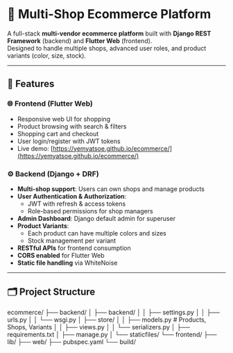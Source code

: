 # 🛒 Multi-Shop Ecommerce Platform

A full-stack **multi-vendor ecommerce platform** built with **Django REST Framework** (backend) and **Flutter Web** (frontend).  
Designed to handle multiple shops, advanced user roles, and product variants (color, size, stock).

---

## 🚀 Features

### 🌐 Frontend (Flutter Web)
- Responsive web UI for shopping
- Product browsing with search & filters
- Shopping cart and checkout
- User login/register with JWT tokens
- Live demo: [https://yemyatsoe.github.io/ecommerce/](https://yemyatsoe.github.io/ecommerce/)

### ⚙️ Backend (Django + DRF)
- **Multi-shop support**: Users can own shops and manage products
- **User Authentication & Authorization**:
  - JWT with refresh & access tokens
  - Role-based permissions for shop managers
- **Admin Dashboard**: Django default admin for superuser
- **Product Variants**:
  - Each product can have multiple colors and sizes
  - Stock management per variant
- **RESTful APIs** for frontend consumption
- **CORS enabled** for Flutter Web
- **Static file handling** via WhiteNoise

---

## 🗂️ Project Structure

ecommerce/
├── backend/
│ ├── backend/
│ │ ├── settings.py
│ │ ├── urls.py
│ │ └── wsgi.py
│ ├── store/
│ │ ├── models.py # Products, Shops, Variants
│ │ ├── views.py
│ │ └── serializers.py
│ ├── requirements.txt
│ ├── manage.py
│ └── staticfiles/
└── frontend/
├── lib/
├── web/
├── pubspec.yaml
└── build/

